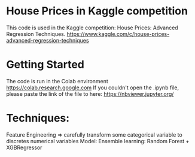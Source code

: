 # House Prices in Kaggle competition
This code is used in the Kaggle competition: House Prices: Advanced Regression Techniques.
https://www.kaggle.com/c/house-prices-advanced-regression-techniques
# Getting Started
The code is run in the Colab environment
https://colab.research.google.com
If you couldn't open the .ipynb file, please paste the link of the file to here: https://nbviewer.jupyter.org/
# Techniques: 
Feature Engineering => carefully transform some categorical variable to discretes numerical variables
Model: Ensemble learning: Random Forest + XGBRegressor
